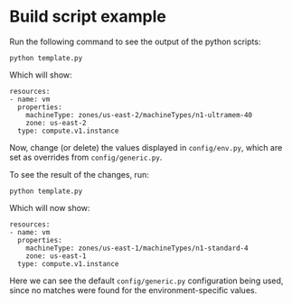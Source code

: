 # Build script example

Run the following command to see the output of the python scripts:

    python template.py

Which will show:

    resources:
    - name: vm
      properties:
        machineType: zones/us-east-2/machineTypes/n1-ultramem-40
        zone: us-east-2
      type: compute.v1.instance

Now, change (or delete) the values displayed in `config/env.py`, which are set as overrides from `config/generic.py`.

To see the result of the changes, run:

    python template.py

Which will now show:

    resources:
    - name: vm
      properties:
        machineType: zones/us-east-1/machineTypes/n1-standard-4
        zone: us-east-1
      type: compute.v1.instance

Here we can see the default `config/generic.py` configuration being used, since no matches were found for the environment-specific values.


